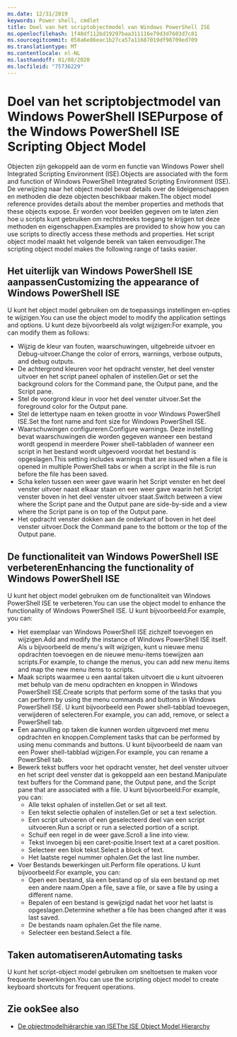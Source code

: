 ```yaml
---
ms.date: 12/31/2019
keywords: Power shell, cmdlet
title: Doel van het scriptobjectmodel van Windows PowerShell ISE
ms.openlocfilehash: 1f48df112bd19297baa311116e79d3d7603d7c81
ms.sourcegitcommit: 058a6e86eac1b27ca57a11687019df98709ed709
ms.translationtype: MT
ms.contentlocale: nl-NL
ms.lasthandoff: 01/08/2020
ms.locfileid: "75736229"
---
```

# <a name="purpose-of-the-windows-powershell-ise-scripting-object-model"></a><span data-ttu-id="406d7-103">Doel van het scriptobjectmodel van Windows PowerShell ISE</span><span class="sxs-lookup"><span data-stu-id="406d7-103">Purpose of the Windows PowerShell ISE Scripting Object Model</span></span>

<span data-ttu-id="406d7-104">Objecten zijn gekoppeld aan de vorm en functie van Windows Power shell Integrated Scripting Environment (ISE).</span><span class="sxs-lookup"><span data-stu-id="406d7-104">Objects are associated with the form and function of Windows PowerShell Integrated Scripting Environment (ISE).</span></span> <span data-ttu-id="406d7-105">De verwijzing naar het object model bevat details over de lideigenschappen en methoden die deze objecten beschikbaar maken.</span><span class="sxs-lookup"><span data-stu-id="406d7-105">The object model reference provides details about the member properties and methods that these objects expose.</span></span> <span data-ttu-id="406d7-106">Er worden voor beelden gegeven om te laten zien hoe u scripts kunt gebruiken om rechtstreeks toegang te krijgen tot deze methoden en eigenschappen.</span><span class="sxs-lookup"><span data-stu-id="406d7-106">Examples are provided to show how you can use scripts to directly access these methods and properties.</span></span> <span data-ttu-id="406d7-107">Het script object model maakt het volgende bereik van taken eenvoudiger.</span><span class="sxs-lookup"><span data-stu-id="406d7-107">The scripting object model makes the following range of tasks easier.</span></span>

## <a name="customizing-the-appearance-of-windows-powershell-ise"></a><span data-ttu-id="406d7-108">Het uiterlijk van Windows PowerShell ISE aanpassen</span><span class="sxs-lookup"><span data-stu-id="406d7-108">Customizing the appearance of Windows PowerShell ISE</span></span>

<span data-ttu-id="406d7-109">U kunt het object model gebruiken om de toepassings instellingen en-opties te wijzigen.</span><span class="sxs-lookup"><span data-stu-id="406d7-109">You can use the object model to modify the application settings and options.</span></span> <span data-ttu-id="406d7-110">U kunt deze bijvoorbeeld als volgt wijzigen:</span><span class="sxs-lookup"><span data-stu-id="406d7-110">For example, you can modify them as follows:</span></span>

- <span data-ttu-id="406d7-111">Wijzig de kleur van fouten, waarschuwingen, uitgebreide uitvoer en Debug-uitvoer.</span><span class="sxs-lookup"><span data-stu-id="406d7-111">Change the color of errors, warnings, verbose outputs, and debug outputs.</span></span>
- <span data-ttu-id="406d7-112">De achtergrond kleuren voor het opdracht venster, het deel venster uitvoer en het script paneel ophalen of instellen.</span><span class="sxs-lookup"><span data-stu-id="406d7-112">Get or set the background colors for the Command pane, the Output pane, and the Script pane.</span></span>
- <span data-ttu-id="406d7-113">Stel de voorgrond kleur in voor het deel venster uitvoer.</span><span class="sxs-lookup"><span data-stu-id="406d7-113">Set the foreground color for the Output pane.</span></span>
- <span data-ttu-id="406d7-114">Stel de lettertype naam en teken grootte in voor Windows PowerShell ISE.</span><span class="sxs-lookup"><span data-stu-id="406d7-114">Set the font name and font size for Windows PowerShell ISE.</span></span>
- <span data-ttu-id="406d7-115">Waarschuwingen configureren.</span><span class="sxs-lookup"><span data-stu-id="406d7-115">Configure warnings.</span></span> <span data-ttu-id="406d7-116">Deze instelling bevat waarschuwingen die worden gegeven wanneer een bestand wordt geopend in meerdere Power shell-tabbladen of wanneer een script in het bestand wordt uitgevoerd voordat het bestand is opgeslagen.</span><span class="sxs-lookup"><span data-stu-id="406d7-116">This setting includes warnings that are issued when a file is opened in multiple PowerShell tabs or when a script in the file is run before the file has been saved.</span></span>
- <span data-ttu-id="406d7-117">Scha kelen tussen een weer gave waarin het Script venster en het deel venster uitvoer naast elkaar staan en een weer gave waarin het Script venster boven in het deel venster uitvoer staat.</span><span class="sxs-lookup"><span data-stu-id="406d7-117">Switch between a view where the Script pane and the Output pane are side-by-side and a view where the Script pane is on top of the Output pane.</span></span>
- <span data-ttu-id="406d7-118">Het opdracht venster dokken aan de onderkant of boven in het deel venster uitvoer.</span><span class="sxs-lookup"><span data-stu-id="406d7-118">Dock the Command pane to the bottom or the top of the Output pane.</span></span>

## <a name="enhancing-the-functionality-of-windows-powershell-ise"></a><span data-ttu-id="406d7-119">De functionaliteit van Windows PowerShell ISE verbeteren</span><span class="sxs-lookup"><span data-stu-id="406d7-119">Enhancing the functionality of Windows PowerShell ISE</span></span>

<span data-ttu-id="406d7-120">U kunt het object model gebruiken om de functionaliteit van Windows PowerShell ISE te verbeteren.</span><span class="sxs-lookup"><span data-stu-id="406d7-120">You can use the object model to enhance the functionality of Windows PowerShell ISE.</span></span> <span data-ttu-id="406d7-121">U kunt bijvoorbeeld:</span><span class="sxs-lookup"><span data-stu-id="406d7-121">For example, you can:</span></span>

- <span data-ttu-id="406d7-122">Het exemplaar van Windows PowerShell ISE zichzelf toevoegen en wijzigen.</span><span class="sxs-lookup"><span data-stu-id="406d7-122">Add and modify the instance of Windows PowerShell ISE itself.</span></span> <span data-ttu-id="406d7-123">Als u bijvoorbeeld de menu's wilt wijzigen, kunt u nieuwe menu opdrachten toevoegen en de nieuwe menu-items toewijzen aan scripts.</span><span class="sxs-lookup"><span data-stu-id="406d7-123">For example, to change the menus, you can add new menu items and map the new menu items to scripts.</span></span>
- <span data-ttu-id="406d7-124">Maak scripts waarmee u een aantal taken uitvoert die u kunt uitvoeren met behulp van de menu opdrachten en knoppen in Windows PowerShell ISE.</span><span class="sxs-lookup"><span data-stu-id="406d7-124">Create scripts that perform some of the tasks that you can perform by using the menu commands and buttons in Windows PowerShell ISE.</span></span> <span data-ttu-id="406d7-125">U kunt bijvoorbeeld een Power shell-tabblad toevoegen, verwijderen of selecteren.</span><span class="sxs-lookup"><span data-stu-id="406d7-125">For example, you can add, remove, or select a PowerShell tab.</span></span>
- <span data-ttu-id="406d7-126">Een aanvulling op taken die kunnen worden uitgevoerd met menu opdrachten en knoppen.</span><span class="sxs-lookup"><span data-stu-id="406d7-126">Complement tasks that can be performed by using menu commands and buttons.</span></span> <span data-ttu-id="406d7-127">U kunt bijvoorbeeld de naam van een Power shell-tabblad wijzigen.</span><span class="sxs-lookup"><span data-stu-id="406d7-127">For example, you can rename a PowerShell tab.</span></span>
- <span data-ttu-id="406d7-128">Bewerk tekst buffers voor het opdracht venster, het deel venster uitvoer en het script deel venster dat is gekoppeld aan een bestand.</span><span class="sxs-lookup"><span data-stu-id="406d7-128">Manipulate text buffers for the Command pane, the Output pane, and the Script pane that are associated with a file.</span></span> <span data-ttu-id="406d7-129">U kunt bijvoorbeeld:</span><span class="sxs-lookup"><span data-stu-id="406d7-129">For example, you can:</span></span>
  - <span data-ttu-id="406d7-130">Alle tekst ophalen of instellen.</span><span class="sxs-lookup"><span data-stu-id="406d7-130">Get or set all text.</span></span>
  - <span data-ttu-id="406d7-131">Een tekst selectie ophalen of instellen.</span><span class="sxs-lookup"><span data-stu-id="406d7-131">Get or set a text selection.</span></span>
  - <span data-ttu-id="406d7-132">Een script uitvoeren of een geselecteerd deel van een script uitvoeren.</span><span class="sxs-lookup"><span data-stu-id="406d7-132">Run a script or run a selected portion of a script.</span></span>
  - <span data-ttu-id="406d7-133">Schuif een regel in de weer gave.</span><span class="sxs-lookup"><span data-stu-id="406d7-133">Scroll a line into view.</span></span>
  - <span data-ttu-id="406d7-134">Tekst invoegen bij een caret-positie.</span><span class="sxs-lookup"><span data-stu-id="406d7-134">Insert text at a caret position.</span></span>
  - <span data-ttu-id="406d7-135">Selecteer een blok tekst.</span><span class="sxs-lookup"><span data-stu-id="406d7-135">Select a block of text.</span></span>
  - <span data-ttu-id="406d7-136">Het laatste regel nummer ophalen.</span><span class="sxs-lookup"><span data-stu-id="406d7-136">Get the last line number.</span></span>
- <span data-ttu-id="406d7-137">Voer Bestands bewerkingen uit.</span><span class="sxs-lookup"><span data-stu-id="406d7-137">Perform file operations.</span></span> <span data-ttu-id="406d7-138">U kunt bijvoorbeeld:</span><span class="sxs-lookup"><span data-stu-id="406d7-138">For example, you can:</span></span>
  - <span data-ttu-id="406d7-139">Open een bestand, sla een bestand op of sla een bestand op met een andere naam.</span><span class="sxs-lookup"><span data-stu-id="406d7-139">Open a file, save a file, or save a file by using a different name.</span></span>
  - <span data-ttu-id="406d7-140">Bepalen of een bestand is gewijzigd nadat het voor het laatst is opgeslagen.</span><span class="sxs-lookup"><span data-stu-id="406d7-140">Determine whether a file has been changed after it was last saved.</span></span>
  - <span data-ttu-id="406d7-141">De bestands naam ophalen.</span><span class="sxs-lookup"><span data-stu-id="406d7-141">Get the file name.</span></span>
  - <span data-ttu-id="406d7-142">Selecteer een bestand.</span><span class="sxs-lookup"><span data-stu-id="406d7-142">Select a file.</span></span>

## <a name="automating-tasks"></a><span data-ttu-id="406d7-143">Taken automatiseren</span><span class="sxs-lookup"><span data-stu-id="406d7-143">Automating tasks</span></span>

<span data-ttu-id="406d7-144">U kunt het script-object model gebruiken om sneltoetsen te maken voor frequente bewerkingen.</span><span class="sxs-lookup"><span data-stu-id="406d7-144">You can use the scripting object model to create keyboard shortcuts for frequent operations.</span></span>

## <a name="see-also"></a><span data-ttu-id="406d7-145">Zie ook</span><span class="sxs-lookup"><span data-stu-id="406d7-145">See also</span></span>

- [<span data-ttu-id="406d7-146">De objectmodelhiërarchie van ISE</span><span class="sxs-lookup"><span data-stu-id="406d7-146">The ISE Object Model Hierarchy</span></span>](The-ISE-Object-Model-Hierarchy.md)
